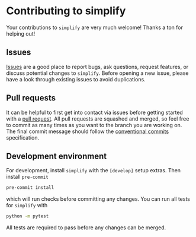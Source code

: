 # Contributing to simplify

Your contributions to `simplify` are very much welcome! Thanks a ton for helping out!

## Issues

[Issues](https://github.com/eschanet/simplify/issues) are a good place to report bugs, ask questions, request features, or discuss potential changes to `simplify`.
Before opening a new issue, please have a look through existing issues to avoid duplications.

## Pull requests

It can be helpful to first get into contact via issues before getting started with a [pull request](https://github.com/eschanet/simplify/pulls).
All pull requests are squashed and merged, so feel free to commit as many times as you want to the branch you are working on.
The final commit message should follow the [conventional commits](https://www.conventionalcommits.org/en/v1.0.0/) specification.

## Development environment

For development, install `simplify` with the `[develop]` setup extras.
Then install `pre-commit`

```bash
pre-commit install
```

which will run checks before committing any changes.
You can run all tests for `simplify` with

```bash
python -m pytest
```

All tests are required to pass before any changes can be merged.
